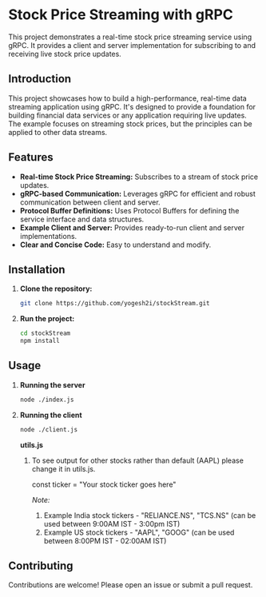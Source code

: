 # Stock Price Streaming with gRPC

This project demonstrates a real-time stock price streaming service using gRPC.  It provides a client and server implementation for subscribing to and receiving live stock price updates.


## Introduction

This project showcases how to build a high-performance, real-time data streaming application using gRPC.  It's designed to provide a foundation for building financial data services or any application requiring live updates.  The example focuses on streaming stock prices, but the principles can be applied to other data streams.

## Features

* **Real-time Stock Price Streaming:**  Subscribes to a stream of stock price updates.
* **gRPC-based Communication:** Leverages gRPC for efficient and robust communication between client and server.
* **Protocol Buffer Definitions:** Uses Protocol Buffers for defining the service interface and data structures.
* **Example Client and Server:** Provides ready-to-run client and server implementations.
* **Clear and Concise Code:**  Easy to understand and modify.


## Installation

1. **Clone the repository:**

   ```bash
   git clone https://github.com/yogesh2i/stockStream.git
   ```

2. **Run the project:**

   ```bash
   cd stockStream
   npm install
   ```

 ## Usage

1. **Running the server**

   ```bash
   node ./index.js
   ```

2. **Running the client**

   ```bash
   node ./client.js
   ```
   
   **utils.js**

   1. To see output for other stocks rather than default (AAPL) please change it in utils.js.
      
      const ticker = "Your stock ticker goes here"

      *Note:*

      1. Example India stock tickers  - "RELIANCE.NS", "TCS.NS" (can be used between  9:00AM IST - 3:00pm IST)
      2. Example US stock tickers -  "AAPL", "GOOG" (can be used between 8:00PM IST - 02:00AM IST)


## Contributing
Contributions are welcome!  Please open an issue or submit a pull request.      
          

        

   
   
   

   




    

   
